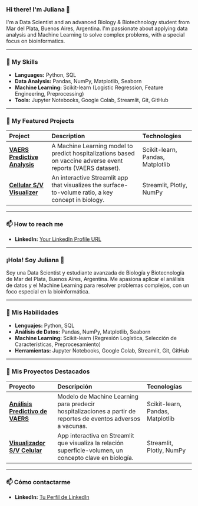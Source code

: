 ### Hi there! I'm Juliana 👋

I'm a Data Scientist and an advanced Biology & Biotechnology student from Mar del Plata, Buenos Aires, Argentina. I'm passionate about applying data analysis and Machine Learning to solve complex problems, with a special focus on bioinformatics.

---

### 🧠 My Skills

- **Languages:** Python, SQL
- **Data Analysis:** Pandas, NumPy, Matplotlib, Seaborn
- **Machine Learning:** Scikit-learn (Logistic Regression, Feature Engineering, Preprocessing)
- **Tools:** Jupyter Notebooks, Google Colab, Streamlit, Git, GitHub

---

### 🚀 My Featured Projects

| Project | Description | Technologies |
| :--- | :--- | :--- |
| **[VAERS Predictive Analysis](https://github.com/julianafer0804-ui/Analis-Predictivo-VAERS)** | A Machine Learning model to predict hospitalizations based on vaccine adverse event reports (VAERS dataset). | Scikit-learn, Pandas, Matplotlib |
| **[Cellular S/V Visualizer](https://github.com/julianafer0804-ui/relacion-sv-celulas)** | An interactive Streamlit app that visualizes the surface-to-volume ratio, a key concept in biology. | Streamlit, Plotly, NumPy |

---

### 📫 How to reach me

- **LinkedIn:** [Your LinkedIn Profile URL](www.linkedin.com/in/juliana-fernandez-06398721a)

---

### ¡Hola! Soy Juliana 👋

Soy una Data Scientist y estudiante avanzada de Biología y Biotecnología de Mar del Plata, Buenos Aires, Argentina. Me apasiona aplicar el análisis de datos y el Machine Learning para resolver problemas complejos, con un foco especial en la bioinformática.

---

### 🧠 Mis Habilidades

- **Lenguajes:** Python, SQL
- **Análisis de Datos:** Pandas, NumPy, Matplotlib, Seaborn
- **Machine Learning:** Scikit-learn (Regresión Logística, Selección de Características, Preprocesamiento)
- **Herramientas:** Jupyter Notebooks, Google Colab, Streamlit, Git, GitHub

---

### 🚀 Mis Proyectos Destacados

| Proyecto | Descripción | Tecnologías |
| :--- | :--- | :--- |
| **[Análisis Predictivo de VAERS](https://github.com/julianafer0804-ui/Análisis-Predictivo-VAERS)** | Modelo de Machine Learning para predecir hospitalizaciones a partir de reportes de eventos adversos a vacunas. | Scikit-learn, Pandas, Matplotlib |
| **[Visualizador S/V Celular](https://github.com/julianafer0804-ui/relacion-sv-celulas)** | App interactiva en Streamlit que visualiza la relación superficie-volumen, un concepto clave en biología. | Streamlit, Plotly, NumPy |

---

### 📫 Cómo contactarme

- **LinkedIn:** [Tu Perfil de LinkedIn](www.linkedin.com/in/juliana-fernandez-06398721a)
